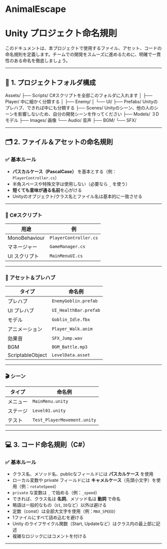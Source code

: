 # AnimalEscape

# Unity プロジェクト命名規則

このドキュメントは、本プロジェクトで使用するファイル、アセット、コードの命名規則を定義します。チームでの開発をスムーズに進めるために、明確で一貫性のある命名を徹底しましょう。

---

## 📁 1. プロジェクトフォルダ構成

Assets/
├── Scripts/    C#スクリプトを全部このフォルダに入れます
│ ├── Player/   中に細かく分類する
│ ├── Enemy/
│ └── UI/
├── Prefabs/    Unityのプレハブ、できれば中にも分類する
├── Scenes/     Unityのシーン、他の人のシーンを影響しないため、自分の開発シーンを作ってください
├── Models/     ３Dモデル
├── Images/     画像
└── Audio/      音声
  ├── BGM/
  └── SFX/


---

## 🗂 2. ファイル＆アセットの命名規則

### ✅ 基本ルール
- **パスカルケース（PascalCase）** を基本とする（例：`PlayerController.cs`）
- 半角スペースや特殊文字は使用しない（必要なら `_` を使う）
- **短くても意味が通る名前**を心がける
- Unityのオブジェクト/クラス名とファイル名は基本的に一致させる

---

### 📜 C#スクリプト

| 用途            | 例                       |
|-----------------|--------------------------|
| MonoBehaviour   | `PlayerController.cs`   |
| マネージャー     | `GameManager.cs`       |
| UI スクリプト    | `MainMenuUI.cs`         |

---

### 🎨 アセット＆プレハブ

| タイプ            | 命名例                   |
|------------------|--------------------------|
| プレハブ         | `EnemyGoblin.prefab`      |
| UI プレハブ      | `UI_HealthBar.prefab`     |
| モデル           | `Goblin_Idle.fbx`         |
| アニメーション    | `Player_Walk.anim`        |
| 効果音           | `SFX_Jump.wav`            |
| BGM              | `BGM_Battle.mp3`         |
| ScriptableObject | `LevelData.asset`        |

---

### 🎬 シーン

| タイプ  | 命名例                        |
|---------|------------------------------|
| メニュー | `MainMenu.unity`             |
| ステージ | `Level01.unity`              |
| テスト   | `Test_PlayerMovement.unity`  |

---

## 💻 3. コード命名規則（C#）

### ✅ 基本ルール
- クラス名、メソッド名、publicなフィールドには **パスカルケース** を使用
- ローカル変数や private フィールドには **キャメルケース**（先頭小文字）を使用（例：`rotateSpeed`）
- `private` な変数は `_` で始める（例：`_speed`）
- できれば、クラス名は **名詞**、メソッド名は **動詞** で命名
- 略語は一般的なもの（`UI`, `ID`など）以外は避ける
- 定数（const）は全部大文字を使用（例：`MAX_SPEED`）
- 1ファイルにすべて詰め込むを避ける
- Unity のライフサイクル関数（Start, Updateなど）はクラス内の最上部に記述
- 複雑なロジックにはコメントを付ける

---
